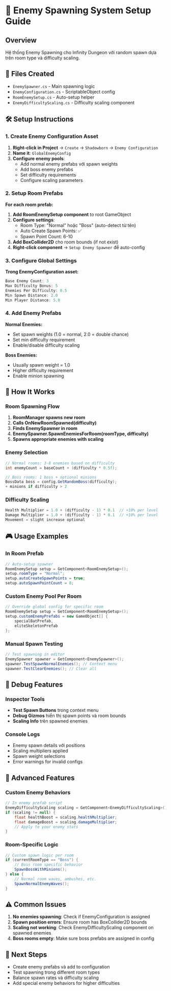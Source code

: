 # 🦇 Enemy Spawning System Setup Guide

## Overview
Hệ thống Enemy Spawning cho Infinity Dungeon với random spawn dựa trên room type và difficulty scaling.

## 📁 Files Created
- `EnemySpawner.cs` - Main spawning logic
- `EnemyConfiguration.cs` - ScriptableObject config
- `RoomEnemySetup.cs` - Auto-setup helper
- `EnemyDifficultyScaling.cs` - Difficulty scaling component

## 🛠️ Setup Instructions

### 1. Create Enemy Configuration Asset
1. **Right-click in Project** → `Create` → `Shadowborn` → `Enemy Configuration`
2. **Name it**: `GlobalEnemyConfig`
3. **Configure enemy pools**:
   - Add normal enemy prefabs với spawn weights
   - Add boss enemy prefabs
   - Set difficulty requirements
   - Configure scaling parameters

### 2. Setup Room Prefabs
**For each room prefab:**
1. **Add RoomEnemySetup component** to root GameObject
2. **Configure settings**:
   - Room Type: "Normal" hoặc "Boss" (auto-detect từ tên)
   - Auto Create Spawn Points: ✅ 
   - Spawn Point Count: 6-10
3. **Add BoxCollider2D** cho room bounds (if not exist)
4. **Right-click component** → `Setup Enemy Spawner` để auto-config

### 3. Configure Global Settings
**Trong EnemyConfiguration asset:**
```csharp
Base Enemy Count: 3
Max Difficulty Bonus: 5  
Enemies Per Difficulty: 0.5
Min Spawn Distance: 2.0
Min Player Distance: 5.0
```

### 4. Add Enemy Prefabs
**Normal Enemies:**
- Set spawn weights (1.0 = normal, 2.0 = double chance)
- Set min difficulty requirement
- Enable/disable difficulty scaling

**Boss Enemies:**
- Usually spawn weight = 1.0
- Higher difficulty requirement
- Enable minion spawning

## 🎯 How It Works

### Room Spawning Flow
1. **RoomManager spawns new room**
2. **Calls OnNewRoomSpawned(difficulty)**
3. **Finds EnemySpawner in room**
4. **EnemySpawner.SpawnEnemiesForRoom(roomType, difficulty)**
5. **Spawns appropriate enemies with scaling**

### Enemy Selection
```csharp
// Normal rooms: 3-8 enemies based on difficulty
int enemyCount = baseCount + (difficulty * 0.5f);

// Boss rooms: 1 boss + optional minions
BossData boss = config.GetRandomBoss(difficulty);
+ minions if difficulty > 2
```

### Difficulty Scaling
```csharp
Health Multiplier = 1.0 + (difficulty - 1) * 0.1  // +10% per level
Damage Multiplier = 1.0 + (difficulty - 1) * 0.1  // +10% per level
Movement = slight increase optional
```

## 🎮 Usage Examples

### In Room Prefab
```csharp
// Auto-setup spawner
RoomEnemySetup setup = GetComponent<RoomEnemySetup>();
setup.roomType = "Normal";
setup.autoCreateSpawnPoints = true;
setup.autoSpawnPointCount = 8;
```

### Custom Enemy Pool Per Room
```csharp
// Override global config for specific room
RoomEnemySetup setup = GetComponent<RoomEnemySetup>();
setup.customEnemyPrefabs = new GameObject[] { 
    specialBatPrefab, 
    eliteSkeletonPrefab 
};
```

### Manual Spawn Testing
```csharp
// Test spawning in editor
EnemySpawner spawner = GetComponent<EnemySpawner>();
spawner.TestSpawnNormalEnemies(); // Context menu
spawner.TestClearEnemies(); // Clear all
```

## 🔧 Debug Features

### Inspector Tools
- **Test Spawn Buttons** trong context menu
- **Debug Gizmos** hiển thị spawn points và room bounds
- **Scaling Info** trên spawned enemies

### Console Logs
- Enemy spawn details với positions
- Scaling multipliers applied
- Spawn weight selections
- Error warnings for invalid configs

## 🚀 Advanced Features

### Custom Enemy Behaviors
```csharp
// In enemy prefab script
EnemyDifficultyScaling scaling = GetComponent<EnemyDifficultyScaling>();
if (scaling != null) {
    float healthBoost = scaling.healthMultiplier;
    float damageBoost = scaling.damageMultiplier;
    // Apply to your enemy stats
}
```

### Room-Specific Logic
```csharp
// Custom spawn logic per room
if (currentRoomType == "Boss") {
    // Boss room specific behavior
    SpawnBossWithMinions();
} else {
    // Normal room waves, ambushes, etc.
    SpawnNormalEnemyWaves();
}
```

## ⚠️ Common Issues

1. **No enemies spawning**: Check if EnemyConfiguration is assigned
2. **Spawn position errors**: Ensure room has BoxCollider2D bounds
3. **Scaling not working**: Check EnemyDifficultyScaling component on spawned enemies
4. **Boss rooms empty**: Make sure boss prefabs are assigned in config

## 🎯 Next Steps
- Create enemy prefabs và add to configuration
- Test spawning trong different room types
- Balance spawn rates và difficulty scaling
- Add special enemy behaviors for higher difficulties